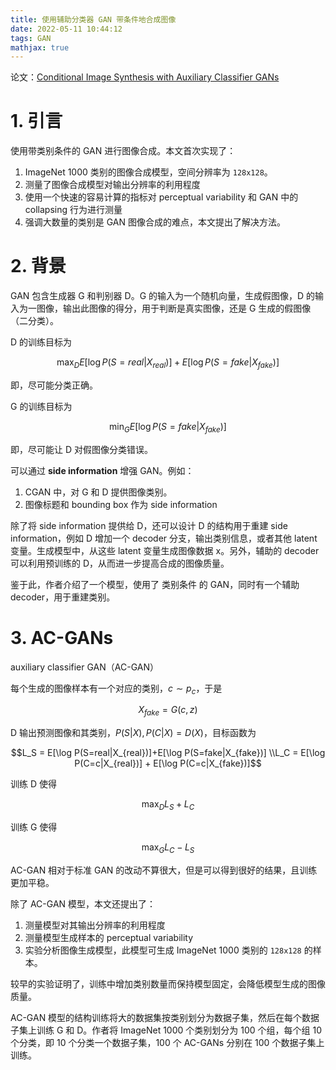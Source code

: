 ```yaml
---
title: 使用辅助分类器 GAN 带条件地合成图像
date: 2022-05-11 10:44:12
tags: GAN
mathjax: true
---
```

论文：[Conditional Image Synthesis with Auxiliary Classifier GANs](https://arxiv.org/abs/1610.09585)

# 1. 引言

使用带类别条件的 GAN 进行图像合成。本文首次实现了：

1. ImageNet 1000 类别的图像合成模型，空间分辨率为 `128x128`。
2. 测量了图像合成模型对输出分辨率的利用程度
3. 使用一个快速的容易计算的指标对 perceptual variability 和 GAN 中的 collapsing 行为进行测量
4. 强调大数量的类别是 GAN 图像合成的难点，本文提出了解决方法。

# 2. 背景

GAN 包含生成器 G 和判别器 D。G 的输入为一个随机向量，生成假图像，D 的输入为一图像，输出此图像的得分，用于判断是真实图像，还是 G 生成的假图像（二分类）。

D 的训练目标为

$$\max_D E[\log P(S=real|X_{real})]+E[\log P(S=fake|X_{fake})]$$

即，尽可能分类正确。

G 的训练目标为

$$\min_G E[\log P(S=fake|X_{fake})]$$

即，尽可能让 D 对假图像分类错误。

可以通过 __side information__ 增强 GAN。例如：

1. CGAN 中，对 G 和 D 提供图像类别。
2. 图像标题和 bounding box 作为 side information

除了将 side information 提供给 D，还可以设计 D 的结构用于重建 side information，例如 D 增加一个 decoder 分支，输出类别信息，或者其他 latent 变量。生成模型中，从这些 latent 变量生成图像数据 x。另外，辅助的 decoder 可以利用预训练的 D，从而进一步提高合成的图像质量。

鉴于此，作者介绍了一个模型，使用了 类别条件 的 GAN，同时有一个辅助 decoder，用于重建类别。


# 3. AC-GANs
auxiliary classifier GAN（AC-GAN）

每个生成的图像样本有一个对应的类别，$c \sim p_c$，于是

$$X_{fake} = G(c,z)$$

D 输出预测图像和其类别，$P(S|X), P(C|X)=D(X)$，目标函数为

$$L_S = E[\log P(S=real|X_{real})]+E[\log P(S=fake|X_{fake})]
\\L_C = E[\log P(C=c|X_{real})] + E[\log P(C=c|X_{fake})]$$

训练 D 使得 

$$\max_D L_S+L_C$$

训练 G 使得 

$$\max_G L_C-L_S$$

AC-GAN 相对于标准 GAN 的改动不算很大，但是可以得到很好的结果，且训练更加平稳。

除了 AC-GAN 模型，本文还提出了：

1. 测量模型对其输出分辨率的利用程度
2. 测量模型生成样本的 perceptual variability
3. 实验分析图像生成模型，此模型可生成 ImageNet 1000 类别的 `128x128` 的样本。

较早的实验证明了，训练中增加类别数量而保持模型固定，会降低模型生成的图像质量。

AC-GAN 模型的结构训练将大的数据集按类别划分为数据子集，然后在每个数据子集上训练 G 和 D。作者将 ImageNet 1000 个类别划分为 100 个组，每个组 10 个分类，即 10 个分类一个数据子集，100 个 AC-GANs 分别在 100 个数据子集上训练。

